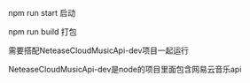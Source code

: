 npm run start 启动

npm run build 打包

需要搭配NeteaseCloudMusicApi-dev项目一起运行 

NeteaseCloudMusicApi-dev是node的项目里面包含网易云音乐api
